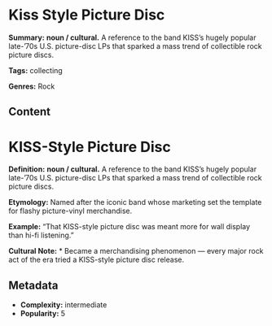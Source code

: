 # Kiss Style Picture Disc

**Summary:** **noun / cultural.** A reference to the band KISS’s hugely popular late-’70s U.S. picture-disc LPs that sparked a mass trend of collectible rock picture discs.

**Tags:** collecting

**Genres:** Rock

## Content

# KISS-Style Picture Disc

**Definition:** **noun / cultural.** A reference to the band KISS’s hugely popular late-’70s U.S. picture-disc LPs that sparked a mass trend of collectible rock picture discs.

**Etymology:** Named after the iconic band whose marketing set the template for flashy picture-vinyl merchandise.

**Example:** “That KISS-style picture disc was meant more for wall display than hi-fi listening.”

**Cultural Note:** * Became a merchandising phenomenon — every major rock act of the era tried a KISS-style picture disc release.

## Metadata

- **Complexity:** intermediate
- **Popularity:** 5

